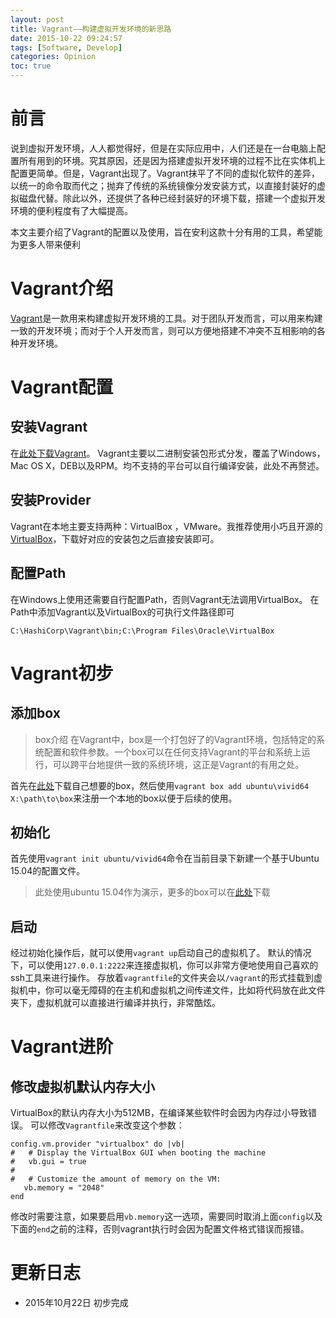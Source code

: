 ```yaml
---
layout: post
title: Vagrant——构建虚拟开发环境的新思路
date: 2015-10-22 09:24:57
tags: [Software, Develop]
categories: Opinion
toc: true
---
```

# 前言
说到虚拟开发环境，人人都觉得好，但是在实际应用中，人们还是在一台电脑上配置所有用到的环境。究其原因，还是因为搭建虚拟开发环境的过程不比在实体机上配置更简单。但是，Vagrant出现了。Vagrant抹平了不同的虚拟化软件的差异，以统一的命令取而代之；抛弃了传统的系统镜像分发安装方式，以直接封装好的虚拟磁盘代替。除此以外，还提供了各种已经封装好的环境下载，搭建一个虚拟开发环境的便利程度有了大幅提高。

<!-- more -->

本文主要介绍了Vagrant的配置以及使用，旨在安利这款十分有用的工具，希望能为更多人带来便利

# Vagrant介绍
[Vagrant](https://www.vagrantup.com/)是一款用来构建虚拟开发环境的工具。对于团队开发而言，可以用来构建一致的开发环境；而对于个人开发而言，则可以方便地搭建不冲突不互相影响的各种开发环境。

# Vagrant配置

## 安装Vagrant

在[此处下载Vagrant](https://www.vagrantup.com/downloads.html)。
Vagrant主要以二进制安装包形式分发，覆盖了Windows，Mac OS X，DEB以及RPM。均不支持的平台可以自行编译安装，此处不再赘述。

## 安装Provider
Vagrant在本地主要支持两种：VirtualBox ，VMware。我推荐使用小巧且开源的[VirtualBox](https://www.virtualbox.org/wiki/Downloads)，下载好对应的安装包之后直接安装即可。

## 配置Path
在Windows上使用还需要自行配置Path，否则Vagrant无法调用VirtualBox。
在Path中添加Vagrant以及VirtualBox的可执行文件路径即可
```
C:\HashiCorp\Vagrant\bin;C:\Program Files\Oracle\VirtualBox
```

# Vagrant初步

## 添加box

> box介绍
> 在Vagrant中，box是一个打包好了的Vagrant环境，包括特定的系统配置和软件参数。一个box可以在任何支持Vagrant的平台和系统上运行，可以跨平台地提供一致的系统环境，这正是Vagrant的有用之处。

首先在[此处](https://atlas.hashicorp.com/search)下载自己想要的box，然后使用`vagrant box add ubuntu\vivid64 X:\path\to\box`来注册一个本地的box以便于后续的使用。

## 初始化

首先使用`vagrant init ubuntu/vivid64`命令在当前目录下新建一个基于Ubuntu 15.04的配置文件。

> 此处使用ubuntu 15.04作为演示，更多的box可以在[此处](https://atlas.hashicorp.com/search)下载

## 启动

经过初始化操作后，就可以使用`vagrant up`启动自己的虚拟机了。
默认的情况下，可以使用`127.0.0.1:2222`来连接虚拟机，你可以非常方便地使用自己喜欢的ssh工具来进行操作。
存放着`vagrantfile`的文件夹会以`/vagrant`的形式挂载到虚拟机中，你可以毫无障碍的在主机和虚拟机之间传递文件，比如将代码放在此文件夹下，虚拟机就可以直接进行编译并执行，非常酷炫。

# Vagrant进阶
## 修改虚拟机默认内存大小
VirtualBox的默认内存大小为512MB，在编译某些软件时会因为内存过小导致错误。
可以修改`Vagrantfile`来改变这个参数：
```
config.vm.provider "virtualbox" do |vb|
#   # Display the VirtualBox GUI when booting the machine
#   vb.gui = true
#
#   # Customize the amount of memory on the VM:
   vb.memory = "2048"
end
```
修改时需要注意，如果要启用`vb.memory`这一选项，需要同时取消上面`config`以及下面的`end`之前的注释，否则vagrant执行时会因为配置文件格式错误而报错。

# 更新日志
- 2015年10月22日 初步完成